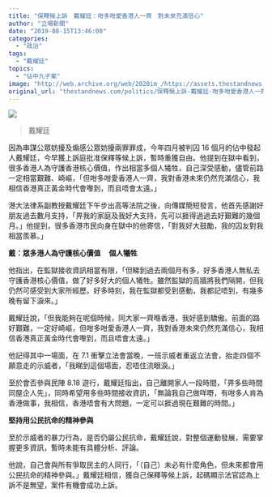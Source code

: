 ```yaml
---
title: "保釋候上訴　戴耀廷：咁多咁愛香港人一齊　對未來充滿信心"
author: "立場新聞"
date: "2019-08-15T13:46:00"
categories:
  - "政治"
tags:
  - "戴耀廷"
topics:
  - "佔中九子案"
image: "http://web.archive.org/web/2020im_/https://assets.thestandnews.com/media/photos/68783334_10161958098750265_6630493519981051904_o_NHuZM.png"
original_url: "thestandnews.com/politics/保釋候上訴-戴耀廷-咁多咁愛香港人一齊-對未來充滿信心"
---
```

![](http://web.archive.org/web/2020im_/https://assets.thestandnews.com/media/photos/68783334_10161958098750265_6630493519981051904_o_NHuZM.png)

> 戴耀廷

因為串謀公眾妨擾及煽感公眾妨擾兩罪罪成，今年四月被判囚 16 個月的佔中發起人戴耀廷，今早獲上訴庭批准保釋等候上訴，暫時重獲自由。他提到在獄中看到，很多香港人為守護香港核心價值，作出相當多個人犧牲，自己深受感動，儘管前路一定相當艱難、崎嶇，「但咁多咁愛香港人一齊，我對香港未來仍然充滿信心，我相信香港真正黃金時代會嚟到，而且唔會太遠。」

港大法律系副教授戴耀廷下午步出高等法院之後，向傳媒簡短發言，他首先感謝好朋友過去數月支持，「畀我的家庭及我好大支持，先可以捱得過過去好艱難的幾個月。」他提到，很多香港市民向身在獄中的他寄信，「對我好大鼓勵，我的囚友對我相當羨慕。」

**戴：眾多港人為守護核心價值     個人犧牲**

他指出，在監獄接收資訊相當有限，「但睇到過去兩個月有多，好多香港人無私去守護香港核心價值，做了好多好大的個人犧牲。雖然監獄的高牆將我們隔開，但我仍然可感受到大家所經歷。好多時刻，我在監獄都受到感動，我都記唔到，有幾多晚有留下淚來。」

戴耀廷說，「但我能夠在呢個時候，同大家一齊喺香港，我好感到驕傲。前面的路好艱難，一定好崎嶇，但咁多咁愛香港人一齊，我對香港未來仍然充滿信心，我相信香港真正黃金時代會嚟到，而且唔會太遠。」

他記得其中一場面，在 7.1 衝擊立法會當晚，一班示威者重返立法會，抬走四個不願意走的示威者，「我睇到這個場面，忍唔住流眼淚。」

至於會否參與民陣 8.18 遊行，戴耀廷指出，自己離開家人一段時間，「畀多些時間同屋企人先」，同時希望用多些時間接收資訊，「無論我自己做咩嘢，有咁多人肯為香港做事，我相信，香港唔會有大問題，一定可以捱過現在艱難的時間。」

**堅持用公民抗命的精神參與**

至於示威者的暴力行為，是否仍屬公民抗命，戴耀廷說，對整個運動發展，需要掌握更多資訊，暫時未能有具體分析、評論。

他說，自己會與所有爭取民主的人同行，「（自己）未必有什麼角色，但未來都會用公民抗命的精神參與。」戴耀廷相信，獲自己保釋等候上訴，起碼顯示法官認為上訴不是無望，案件有機會成功上訴。